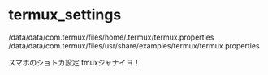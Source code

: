 # termux_settings
/data/data/com.termux/files/home/.termux/termux.properties                                                      /data/data/com.termux/files/usr/share/examples/termux/termux.properties

スマホのショトカ設定 tmuxジャナイヨ！
